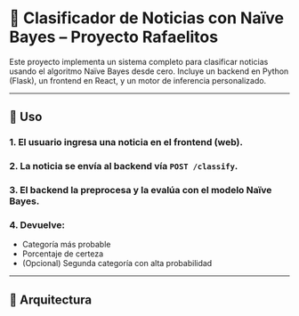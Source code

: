 # 🧠 Clasificador de Noticias con Naïve Bayes – Proyecto Rafaelitos

Este proyecto implementa un sistema completo para clasificar noticias usando el algoritmo Naïve Bayes desde cero. Incluye un backend en Python (Flask), un frontend en React, y un motor de inferencia personalizado.

---

## 🚀 Uso

### 1. El usuario ingresa una noticia en el frontend (web).
### 2. La noticia se envía al backend vía `POST /classify`.
### 3. El backend la preprocesa y la evalúa con el modelo Naïve Bayes.
### 4. Devuelve:
- Categoría más probable
- Porcentaje de certeza
- (Opcional) Segunda categoría con alta probabilidad

---

## 🧱 Arquitectura

